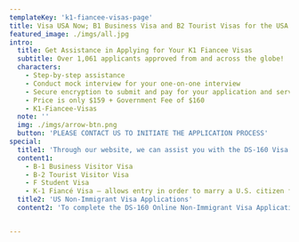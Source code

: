 ```yaml
---
templateKey: 'k1-fiancee-visas-page'
title: Visa USA Now; B1 Business Visa and B2 Tourist Visas for the USA
featured_image: ./imgs/all.jpg
intro:
  title: Get Assistance in Applying for Your K1 Fiancee Visas
  subtitle: Over 1,061 applicants approved from and across the globe!
  characters:
    - Step-by-step assistance
    - Conduct mock interview for your one-on-one interview
    - Secure encryption to submit and pay for your application and services
    - Price is only $159 + Government Fee of $160
    - K1-Fiancee-Visas
  note: ''
  img: ./imgs/arrow-btn.png
  button: 'PLEASE CONTACT US TO INITIATE THE APPLICATION PROCESS'
special:
  title1: 'Through our website, we can assist you with the DS-160 Visa Application  for: '
  content1:
    - B-1 Business Visitor Visa
    - B-2 Tourist Visitor Visa
    - F Student Visa
    - K-1 Fiancé Visa – allows entry in order to marry a U.S. citizen fiancé
  title2: 'US Non-Immigrant Visa Applications'
  content2: 'To complete the DS-160 Online Non-Immigrant Visa Application form, you will need to answer a number of questions about yourself and your planned visit to the United States. After the form is completed, you will be invited to attend an interview at your local US consular office.'


---
```

